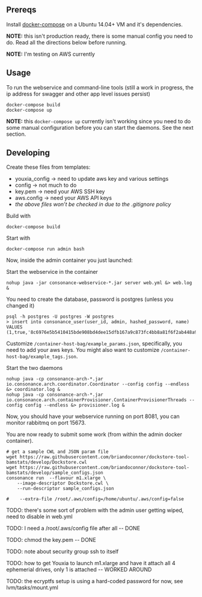 ## Prereqs

Install [docker-compose](https://docs.docker.com/compose/install/) on a Ubuntu 14.04+ VM and it's dependencies.

**NOTE:** this isn't production ready, there is some manual config you need to do. Read all the directions below before running.

**NOTE:** I'm testing on AWS currently

## Usage

To run the webservice and command-line tools (still a work in progress, the ip address for swagger and other app level issues persist)

    docker-compose build
    docker-compose up

**NOTE:** this `docker-compose up` currently isn't working since you need to do some manual configuration before you can start the daemons. See the next section.

## Developing

Create these files from templates:

* youxia_config -> need to update aws key and various settings
* config -> not much to do
* key.pem -> need your AWS SSH key
* aws.config -> need your AWS API keys
* *the above files won’t be checked in due to the .gitignore policy*

Build with

    docker-compose build

Start with

    docker-compose run admin bash

Now, inside the admin container you just launched:

Start the webservice in the container

    nohup java -jar consonance-webservice-*.jar server web.yml &> web.log &

You need to create the database, password is postgres (unless you changed it)

    psql -h postgres -U postgres -W postgres
    > insert into consonance_user(user_id, admin, hashed_password, name) VALUES (1,true,'8c6976e5b5410415bde908bd4dee15dfb167a9c873fc4bb8a81f6f2ab448a918','admin@admin.com');

Customize `/container-host-bag/example_params.json`, specifically, you need to add your aws keys.  You might also want to customize `/container-host-bag/example_tags.json`.

Start the two daemons

    nohup java -cp consonance-arch-*.jar io.consonance.arch.coordinator.Coordinator --config config --endless &> coordinator.log &
    nohup java -cp consonance-arch-*.jar io.consonance.arch.containerProvisioner.ContainerProvisionerThreads --config config --endless &> provisioner.log &

Now, you should have your webservice running on port 8081, you can monitor rabbitmq on port 15673.

You are now ready to submit some work (from within the admin docker container).

    # get a sample CWL and JSON param file
    wget https://raw.githubusercontent.com/briandoconnor/dockstore-tool-bamstats/develop/Dockstore.cwl
    wget https://raw.githubusercontent.com/briandoconnor/dockstore-tool-bamstats/develop/sample_configs.json
    consonance run  --flavour m1.xlarge \
        --image-descriptor Dockstore.cwl \
        --run-descriptor sample_configs.json

    #    --extra-file /root/.aws/config=/home/ubuntu/.aws/config=false


TODO: there's some sort of problem with the admin user getting wiped, need to disable in web.yml

TODO: I need a /root/.aws/config file after all -- DONE

TODO: chmod the key.pem -- DONE

TODO: note about security group ssh to itself

TODO: how to get Youxia to launch m1.xlarge and have it attach all 4 ephemerial drives, only 1 is attached -- WORKED AROUND

TODO: the ecryptfs setup is using a hard-coded password for now, see lvm/tasks/mount.yml
